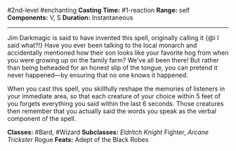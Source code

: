 #2nd-level #enchanting
**Casting Time:** #1-reaction
**Range:** self
**Components:** V, S
**Duration:** Instantaneous

---


Jim Darkmagic is said to have invented this spell, originally calling it {@i I said what?!} Have you ever been talking to the local monarch and accidentally mentioned how their son looks like your favorite hog from when you were growing up on the family farm? We've all been there! But rather than being beheaded for an honest slip of the tongue, you can pretend it never happened—by ensuring that no one knows it happened.

When you cast this spell, you skillfully reshape the memories of listeners in your immediate area, so that each creature of your choice within 5 feet of you forgets everything you said within the last 6 seconds. Those creatures then remember that you actually said the words you speak as the verbal component of the spell.


**Classes:** #Bard, #Wizard
**Subclasses:** *Eldritch Knight* Fighter, *Arcane Trickster* Rogue
**Feats:** Adept of the Black Robes
